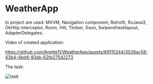 # WeatherApp
In project are used: MVVM, Navigation component, Retrofit, RxJava3, OkHttp interceptor, Room, Hilt, Timber, Gson, Swiperefreshlayout, AdapterDelegates.

Video of created application:

https://github.com/Anette11/WeatherApp/assets/69115244/3026ac58-43b4-4bd4-83ab-62fe275d2273

The task:

![task](https://github.com/Anette11/WeatherApp/assets/69115244/1131ea6d-fdf6-4416-8077-de30ebcafa50)
